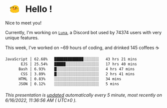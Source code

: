 <h1>   <img src="./spoinky.gif" style="vertical-align:middle;" width="30px">   Hello ! </h1>

Nice to meet you!

Currently, I'm working on <a href='https://github.com/Asgarrrr/Luna'>`Luna`</a>, a Discord bot used by 74374 users with very unique features.

This week, I've worked on ~69 hours of coding, and drinked 145 coffees ☕

```
JavaScript │ 62.68%   █████████████░░░░░░░   43 hrs 21 mins
       EJS │ 25.54%   █████░░░░░░░░░░░░░░░   17 hrs 40 mins
      Bash │ 6.93%    █░░░░░░░░░░░░░░░░░░░   4 hrs 47 mins
       CSS │ 3.89%    █░░░░░░░░░░░░░░░░░░░   2 hrs 41 mins
      HTML │ 0.83%    ░░░░░░░░░░░░░░░░░░░░   34 mins
      JSON │ 0.12%    ░░░░░░░░░░░░░░░░░░░░   5 mins
```

###### This presentation is [updated](https://github.com/Asgarrrr) automatically every 5 minute, most recently on 6/16/2022, 11:36:56 AM ( UTC±0 ).